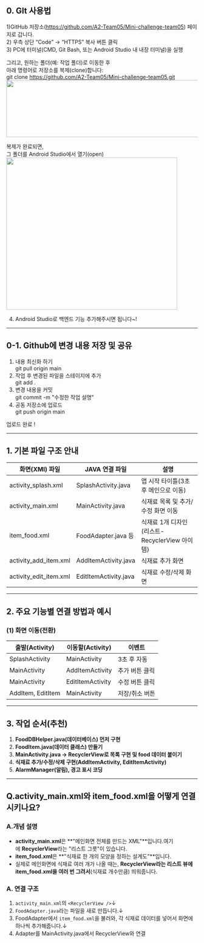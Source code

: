 ## 0. GIt 사용법
1)GitHub 저장소(https://github.com/A2-Team05/Mini-challenge-team05) 페이지로 갑니다.  
2) 우측 상단 “Code” → “HTTPS” 복사 버튼 클릭  
3) PC에 터미널(CMD, Git Bash, 또는 Android Studio 내 내장 터미널)을 실행  

그리고, 원하는 폴더(예: 작업 폴더)로 이동한 후  
아래 명령어로 저장소를 복제(clone)합니다:  
git clone https://github.com/A2-Team05/Mini-challenge-team05.git  
<img src="https://velog.velcdn.com/images/dinkotribe/post/40bbb4ff-e773-4264-a101-0ac35ca114a1/image.png" width="550" height="150"/>


복제가 완료되면,  
그 폴더를 Android Studio에서 열기(open)  
<img src="https://velog.velcdn.com/images/dinkotribe/post/87e9925b-8549-41d3-a762-5a279f88e915/image.png" width="450" height="400"/>

4) Android Studio로 백엔드 기능 추가해주시면 됩니다~!

---
## 0-1. Github에 변경 내용 저장 및 공유

1. 내용 최신화 하기  
git pull origin main
2. 작업 후 변경된 파일을 스테이지에 추가  
git add .
3. 변경 내용을 커밋  
git commit -m "수정한 작업 설명"  
4. 공동 저장소에 업로드  
git push origin main

업로드 완료 !

---
## 1. 기본 파일 구조 안내

| 화면(XMl) 파일 | JAVA 연결 파일 | 설명 |
| --- | --- | --- |
| activity_splash.xml | SplashActivity.java | 앱 시작 타이틀(3초 후 메인으로 이동) |
| activity_main.xml | MainActivity.java | 식재료 목록 및 추가/수정 화면 이동 |
| item_food.xml | FoodAdapter.java 등 | 식재료 1개 디자인(리스트-RecyclerView 아이템) |
| activity_add_item.xml | AddItemActivity.java | 식재료 추가 화면 |
| activity_edit_item.xml | EditItemActivity.java | 식재료 수정/삭제 화면 |

---

## 2. 주요 기능별 연결 방법과 예시

### (1) **화면 이동(전환)**

| 출발(Activity) | 이동할(Activity) | 이벤트 | 
| --- | --- | --- |
| SplashActivity | MainActivity | 3초 후 자동 | 
| MainActivity | AddItemActivity | 추가 버튼 클릭 |
| MainActivity | EditItemActivity | 수정 버튼 클릭 |
| AddItem, EditItem | MainActivity | 저장/취소 버튼 |


---

## 3. **작업 순서(추천)**

1. **FoodDBHelper.java(데이터베이스) 먼저 구현**
2. **FoodItem.java(데이터 클래스) 만들기**
3. **MainActivity.java → RecyclerView로 목록 구현 및 food 데이터 붙이기**
4. **식재료 추가/수정/삭제 구현(AddItemActivity, EditItemActivity)**
5. **AlarmManager(알림), 경고 표시 코딩**

---

## Q.activity_main.xml와 item_food.xml을 어떻게 연결시키나요?
### A.개념 설명
- **activity_main.xml**은 **"메인화면 전체를 만드는 XML"**입니다.여기에 **RecyclerView**라는 "리스트 그릇"이 있습니다.
- **item_food.xml**은 **"식재료 한 개의 모양을 정하는 설계도"**입니다.
- 실제로 메인화면에 식재료 여러 개가 나올 때는, **RecyclerView라는 리스트 뷰에 item_food.xml을 여러 번 그려서**(식재료 개수만큼) 띄워줍니다.

### A. 연결 구조
1. `activity_main.xml`의 `<RecyclerView />`↓
2. `FoodAdapter.java`라는 파일을 새로 만듭니다.↓
3. FoodAdapter에서 `item_food.xml`을 불러와, 각 식재료 데이터를 넣어서 화면에 하나씩 추가해줍니다.↓
4. Adapter를 MainActivity.java에서 RecyclerView와 연결

